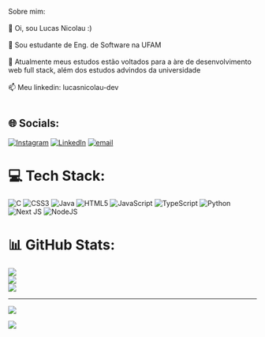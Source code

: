 Sobre mim:<br/><br/>
👋 Oi, sou Lucas Nicolau :) <br/><br>👀 Sou estudante de Eng. de Software na UFAM <br/><br>🌱 Atualmente meus estudos estão voltados para a àre de desenvolvimento web full stack, além dos estudos advindos da universidade <br/><br>📫 Meu linkedin: lucasnicolau-dev <br/><br>


## 🌐 Socials:
[![Instagram](https://img.shields.io/badge/Instagram-%23E4405F.svg?logo=Instagram&logoColor=white)](https://instagram.com/_lucasnicolau_) [![LinkedIn](https://img.shields.io/badge/LinkedIn-%230077B5.svg?logo=linkedin&logoColor=white)](https://linkedin.com/in/lucasnicolau-dev) [![email](https://img.shields.io/badge/Email-D14836?logo=gmail&logoColor=white)](mailto:nicolau.lucas04@gmail.com) 

# 💻 Tech Stack:
![C](https://img.shields.io/badge/c-%2300599C.svg?style=for-the-badge&logo=c&logoColor=white) ![CSS3](https://img.shields.io/badge/css3-%231572B6.svg?style=for-the-badge&logo=css3&logoColor=white) ![Java](https://img.shields.io/badge/java-%23ED8B00.svg?style=for-the-badge&logo=openjdk&logoColor=white) ![HTML5](https://img.shields.io/badge/html5-%23E34F26.svg?style=for-the-badge&logo=html5&logoColor=white) ![JavaScript](https://img.shields.io/badge/javascript-%23323330.svg?style=for-the-badge&logo=javascript&logoColor=%23F7DF1E) ![TypeScript](https://img.shields.io/badge/typescript-%23007ACC.svg?style=for-the-badge&logo=typescript&logoColor=white) ![Python](https://img.shields.io/badge/python-3670A0?style=for-the-badge&logo=python&logoColor=ffdd54) ![Next JS](https://img.shields.io/badge/Next-black?style=for-the-badge&logo=next.js&logoColor=white) ![NodeJS](https://img.shields.io/badge/node.js-6DA55F?style=for-the-badge&logo=node.js&logoColor=white)
# 📊 GitHub Stats:
![](https://github-readme-stats.vercel.app/api?username=lucasnicolau30&theme=dark&hide_border=false&include_all_commits=false&count_private=false)<br/>
![](https://nirzak-streak-stats.vercel.app/?user=lucasnicolau30&theme=dark&hide_border=false)<br/>
![](https://github-readme-stats.vercel.app/api/top-langs/?username=lucasnicolau30&theme=dark&hide_border=false&include_all_commits=false&count_private=false&layout=compact)

---
[![](https://visitcount.itsvg.in/api?id=lucasnicolau30&icon=0&color=0)](https://visitcount.itsvg.in)

[![](https://visitcount.itsvg.in/api?id=lucasnicolau30&icon=0&color=0)](https://visitcount.itsvg.in)
